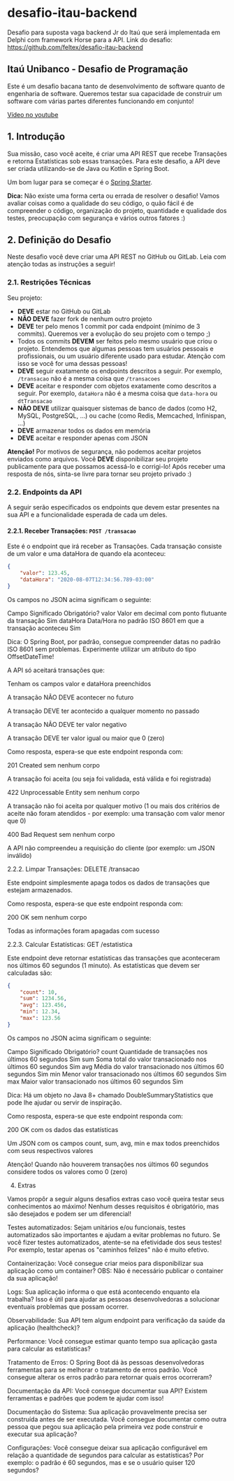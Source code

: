 # desafio-itau-backend
Desafio para suposta vaga backend Jr do Itaú que será implementada em Delphi com framework Horse para a API. Link do desafio: https://github.com/feltex/desafio-itau-backend 

## Itaú Unibanco - Desafio de Programação

Este é um desafio bacana tanto de desenvolvimento de software quanto de engenharia de software. Queremos testar sua capacidade de construir um software com várias partes diferentes funcionando em conjunto!

[Vídeo no youtube](https://youtu.be/uke3i4uOejs)

## 1. Introdução

Sua missão, caso você aceite, é criar uma API REST que recebe Transações e retorna Estatísticas sob essas transações. Para este desafio, a API deve ser criada utilizando-se de Java ou Kotlin e Spring Boot.

Um bom lugar para se começar é o [Spring Starter](https://start.spring.io/).

**Dica:** Não existe uma forma certa ou errada de resolver o desafio! Vamos avaliar coisas como a qualidade do seu código, o quão fácil é de compreender o código, organização do projeto, quantidade e qualidade dos testes, preocupação com segurança e vários outros fatores :)

## 2. Definição do Desafio

Neste desafio você deve criar uma API REST no GitHub ou GitLab. Leia com atenção todas as instruções a seguir!

### 2.1. Restrições Técnicas

Seu projeto:

*   **DEVE** estar no GitHub ou GitLab
*   **NÃO DEVE** fazer fork de nenhum outro projeto
*   **DEVE** ter pelo menos 1 commit por cada endpoint (mínimo de 3 commits). Queremos ver a evolução do seu projeto com o tempo ;)
*   Todos os commits **DEVEM** ser feitos pelo mesmo usuário que criou o projeto. Entendemos que algumas pessoas tem usuários pessoais e profissionais, ou um usuário diferente usado para estudar. Atenção com isso se você for uma dessas pessoas!
*   **DEVE** seguir exatamente os endpoints descritos a seguir. Por exemplo, `/transacao` não é a mesma coisa que `/transacoes`
*   **DEVE** aceitar e responder com objetos exatamente como descritos a seguir. Por exemplo, `dataHora` não é a mesma coisa que `data-hora` ou `dtTransacao`
*   **NÃO DEVE** utilizar quaisquer sistemas de banco de dados (como H2, MySQL, PostgreSQL, ...) ou cache (como Redis, Memcached, Infinispan, ...)
*   **DEVE** armazenar todos os dados em memória
*   **DEVE** aceitar e responder apenas com JSON

**Atenção!** Por motivos de segurança, não podemos aceitar projetos enviados como arquivos. Você **DEVE** disponibilizar seu projeto publicamente para que possamos acessá-lo e corrigi-lo! Após receber uma resposta de nós, sinta-se livre para tornar seu projeto privado :)

### 2.2. Endpoints da API

A seguir serão especificados os endpoints que devem estar presentes na sua API e a funcionalidade esperada de cada um deles.

#### 2.2.1. Receber Transações: `POST /transacao`

Este é o endpoint que irá receber as Transações. Cada transação consiste de um valor e uma dataHora de quando ela aconteceu:

```json
{
    "valor": 123.45,
    "dataHora": "2020-08-07T12:34:56.789-03:00"
}
```

Os campos no JSON acima significam o seguinte:

Campo	Significado	Obrigatório?
valor	Valor em decimal com ponto flutuante da transação	Sim
dataHora	Data/Hora no padrão ISO 8601 em que a transação aconteceu	Sim

Dica: O Spring Boot, por padrão, consegue compreender datas no padrão ISO 8601 sem problemas. Experimente utilizar um atributo do tipo OffsetDateTime!

A API só aceitará transações que:

Tenham os campos valor e dataHora preenchidos

A transação NÃO DEVE acontecer no futuro

A transação DEVE ter acontecido a qualquer momento no passado

A transação NÃO DEVE ter valor negativo

A transação DEVE ter valor igual ou maior que 0 (zero)

Como resposta, espera-se que este endpoint responda com:

201 Created sem nenhum corpo

A transação foi aceita (ou seja foi validada, está válida e foi registrada)

422 Unprocessable Entity sem nenhum corpo

A transação não foi aceita por qualquer motivo (1 ou mais dos critérios de aceite não foram atendidos - por exemplo: uma transação com valor menor que 0)

400 Bad Request sem nenhum corpo

A API não compreendeu a requisição do cliente (por exemplo: um JSON inválido)

2.2.2. Limpar Transações: DELETE /transacao

Este endpoint simplesmente apaga todos os dados de transações que estejam armazenados.

Como resposta, espera-se que este endpoint responda com:

200 OK sem nenhum corpo

Todas as informações foram apagadas com sucesso

2.2.3. Calcular Estatísticas: GET /estatistica

Este endpoint deve retornar estatísticas das transações que aconteceram nos últimos 60 segundos (1 minuto). As estatísticas que devem ser calculadas são:

```json
{
    "count": 10,
    "sum": 1234.56,
    "avg": 123.456,
    "min": 12.34,
    "max": 123.56
}
```

Os campos no JSON acima significam o seguinte:

Campo	Significado	Obrigatório?
count	Quantidade de transações nos últimos 60 segundos	Sim
sum	Soma total do valor transacionado nos últimos 60 segundos	Sim
avg	Média do valor transacionado nos últimos 60 segundos	Sim
min	Menor valor transacionado nos últimos 60 segundos	Sim
max	Maior valor transacionado nos últimos 60 segundos	Sim

Dica: Há um objeto no Java 8+ chamado DoubleSummaryStatistics que pode lhe ajudar ou servir de inspiração.

Como resposta, espera-se que este endpoint responda com:

200 OK com os dados das estatísticas

Um JSON com os campos count, sum, avg, min e max todos preenchidos com seus respectivos valores

Atenção! Quando não houverem transações nos últimos 60 segundos considere todos os valores como 0 (zero)

4. Extras

Vamos propôr a seguir alguns desafios extras caso você queira testar seus conhecimentos ao máximo! Nenhum desses requisitos é obrigatório, mas são desejados e podem ser um diferencial!

Testes automatizados: Sejam unitários e/ou funcionais, testes automatizados são importantes e ajudam a evitar problemas no futuro. Se você fizer testes automatizados, atente-se na efetividade dos seus testes! Por exemplo, testar apenas os "caminhos felizes" não é muito efetivo.

Containerização: Você consegue criar meios para disponibilizar sua aplicação como um container? OBS: Não é necessário publicar o container da sua aplicação!

Logs: Sua aplicação informa o que está acontecendo enquanto ela trabalha? Isso é útil para ajudar as pessoas desenvolvedoras a solucionar eventuais problemas que possam ocorrer.

Observabilidade: Sua API tem algum endpoint para verificação da saúde da aplicação (healthcheck)?

Performance: Você consegue estimar quanto tempo sua aplicação gasta para calcular as estatísticas?

Tratamento de Erros: O Spring Boot dá às pessoas desenvolvedoras ferramentas para se melhorar o tratamento de erros padrão. Você consegue alterar os erros padrão para retornar quais erros ocorreram?

Documentação da API: Você consegue documentar sua API? Existem ferramentas e padrões que podem te ajudar com isso!

Documentação do Sistema: Sua aplicação provavelmente precisa ser construída antes de ser executada. Você consegue documentar como outra pessoa que pegou sua aplicação pela primeira vez pode construir e executar sua aplicação?

Configurações: Você consegue deixar sua aplicação configurável em relação a quantidade de segundos para calcular as estatísticas? Por exemplo: o padrão é 60 segundos, mas e se o usuário quiser 120 segundos?
